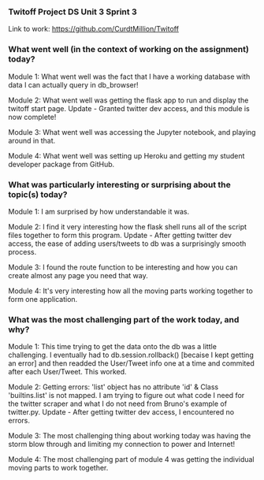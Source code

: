 ### Twitoff Project DS Unit 3 Sprint 3
Link to work:  https://github.com/CurdtMillion/Twitoff

### What went well (in the context of working on the assignment) today?
Module 1:  What went well was the fact that I have a working database with data I can actually query in db_browser!

Module 2:  What went well was getting the flask app to run and display the twitoff start page.
Update - Granted twitter dev access, and this module is now complete!

Module 3:  What went well was accessing the Jupyter notebook, and playing around in that.

Module 4:  What went well was setting up Heroku and getting my student developer package from GitHub.




### What was particularly interesting or surprising about the topic(s) today?
Module 1:  I am surprised by how understandable it was.

Module 2:  I find it very interesting how the flask shell runs all of the script files together to form this program.
Update - After getting twitter dev access, the ease of adding users/tweets to db was a surprisingly smooth process.

Module 3:  I found the route function to be interesting and how you can create almost any page you need that way.

Module 4:  It's very interesting how all the moving parts working together to form one application.


### What was the most challenging part of the work today, and why?
Module 1:  This time trying to get the data onto the db was a little challenging. I eventually had to db.session.rollback() [becaise I kept getting an error] and
then readded the User/Tweet info one at a time and commited after each User/Tweet. This worked.

Module 2:  Getting errors: 'list' object has no attribute 'id' & Class 'builtins.list' is not mapped. I am trying to figure out what code I need for the twitter scraper and what I do not need from Bruno's example of twitter.py.
Update - After getting twitter dev access, I encountered no errors. 

Module 3:  The most challenging thing about working today was having the storm blow through and limiting my connection to power and Internet!

Module 4:  The most challenging part of module 4 was getting the individual moving parts to work together. 